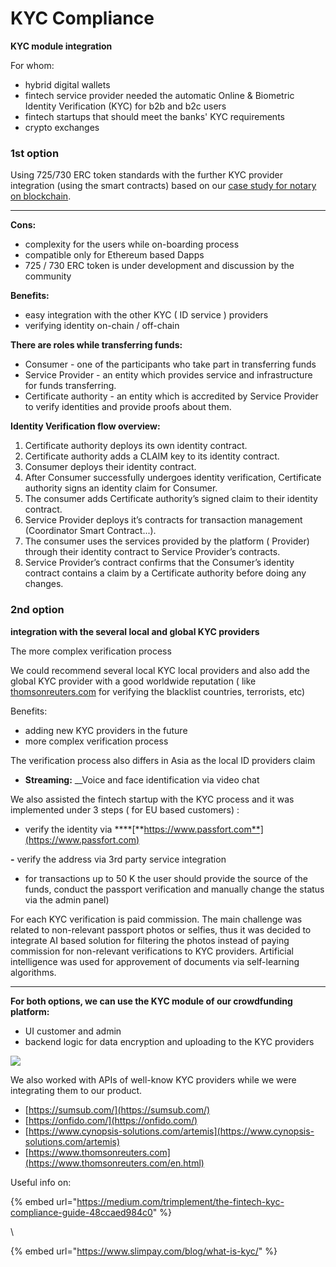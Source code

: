 # KYC Compliance

**KYC module integration**

For whom:

* hybrid digital wallets 
* fintech service provider needed the automatic Online & Biometric Identity Verification \(KYC\)  for b2b and b2c users 
* fintech startups that should meet the banks' KYC requirements
* crypto exchanges



### **1st option**

Using 725/730  ERC token standards with the further KYC provider integration \(using the smart contracts\) based on our [case study for notary on blockchain](https://wiki.4irelabs.com/docs/solutions/asset-tracking/notarization-platform).   
****

**Cons:**

* complexity for the users while on-boarding process
* compatible only for Ethereum based Dapps
* 725 / 730 ERC token is under development and discussion by the community

**Benefits:**

* easy integration with the other KYC \( ID service \) providers
* verifying identity on-chain / off-chain

**There are roles while transferring funds:**

* Consumer - one of the participants who take part in transferring funds
* Service Provider - an entity which provides service and infrastructure for funds transferring.
* Certificate authority - an entity which is accredited by Service Provider to verify identities and provide proofs about them.

**Identity Verification flow overview:**

1. Certificate authority deploys its own identity contract.
2. Certificate authority adds a CLAIM key to its identity contract.
3. Consumer deploys their identity contract.
4. After Consumer successfully undergoes identity verification, Certificate authority signs an identity claim for Consumer.
5. The consumer adds Certificate authority’s signed claim to their identity contract.
6. Service Provider deploys it’s contracts for transaction management \(Coordinator Smart Contract...\).
7. The consumer uses the services provided by the platform \( Provider\) through their identity contract to Service Provider’s contracts.
8. Service Provider’s contract confirms that the Consumer’s identity contract contains a claim by a Certificate authority before doing any changes.

### **2nd option**

**integration with the several local and global KYC providers**  


The more complex verification process

We could recommend several local KYC local providers and also add the global KYC provider with a good worldwide reputation \( like [thomsonreuters.com](https://www.thomsonreuters.com/en.html)  for verifying the blacklist countries, terrorists, etc\)  


Benefits:

* adding new KYC providers in the future
* more complex verification process

The verification process also differs in Asia as the local ID providers claim 

* **Streaming:** __Voice and face identification via video chat 

We also assisted the fintech startup with the KYC process and it was implemented under 3 steps \( for EU based customers\) :

- verify the identity via ****[**https://www.passfort.com**](https://www.passfort.com)

**-** verify the address via 3rd party service integration

- for transactions up to 50 K the user should provide the source of the funds, conduct the passport verification and manually change the status via the admin panel\)

For each KYC verification is paid commission. The main challenge was related to non-relevant passport photos or selfies, thus it was decided to integrate AI based solution for filtering the photos instead of paying commission for non-relevant verifications to KYC providers. Artificial intelligence was used for approvement of documents via self-learning algorithms.  
****

**For both options, we can use the KYC module of our crowdfunding platform:**

* UI customer and admin
* backend logic for data encryption and uploading to the KYC providers

![](https://lh3.googleusercontent.com/UHgxNKaVqor_M1kefbMwrM0HmAjGIOnkx_zL_WYZ6AKqOpe9y70q9OFgeUzR1FBm7ynLL4MpcUABjZYzyg8JAdfawSWePDtV-gp1O-aqjLHyE31bXmnEZD2XwKf0C4iWjNaTV_Ui)

We also worked with APIs of well-know KYC providers while we were integrating them to our product.

* [https://sumsub.com/](https://sumsub.com/)
* [https://onfido.com/](https://onfido.com/)
* [https://www.cynopsis-solutions.com/artemis](https://www.cynopsis-solutions.com/artemis)
* [https://www.thomsonreuters.com](https://www.thomsonreuters.com/en.html)

Useful info on:

{% embed url="https://medium.com/trimplement/the-fintech-kyc-compliance-guide-48ccaed984c0" %}

\

{% embed url="https://www.slimpay.com/blog/what-is-kyc/" %}



